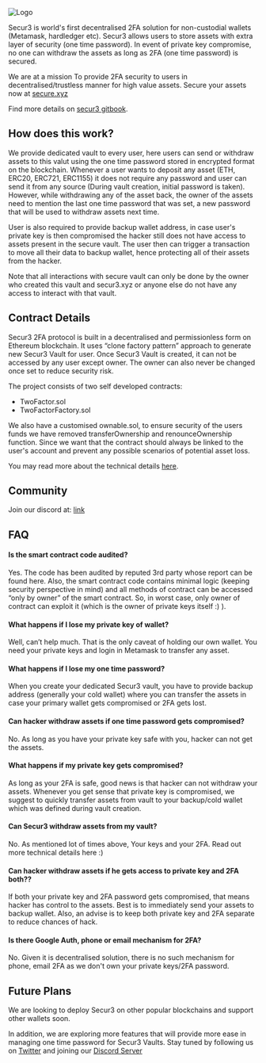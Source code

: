 
![Logo](https://floorwaves-assets-public.s3.ap-south-1.amazonaws.com/logo02.png)


Secur3 is world's first decentralised 2FA solution for non-custodial wallets (Metamask, hardledger etc). Secur3 allows users to store assets with extra layer of security (one time password). In event of private key compromise, no one can withdraw the assets as long as 2FA (one time password) is secured. 

We are at a mission To provide 2FA security to users in decentralised/trustless manner for high value assets. Secure your assets now at [secure.xyz](https://www.secure.xyz)

Find more details on [secur3 gitbook](https://secur3.gitbook.io/secur3/).

## How does this work?

We provide dedicated vault to every user, here users can send or withdraw assets to this valut using the one time password stored in encrypted format on the blockchain. Whenever a user wants to deposit any asset (ETH, ERC20, ERC721, ERC1155) it does not require any password and user can send it from any source (During vault creation, initial password is taken). However, while withdrawing any of the asset back, the owner of the assets need to mention the last one time password that was set, a new password that will be used to withdraw assets next time. 

User is also required to provide backup wallet address, in case user's private key is then compromised the hacker still does not have access to assets present in the secure vault. The user then can trigger a transaction to move all their data to backup wallet, hence protecting all of their assets from the hacker.

Note that all interactions with secure vault can only be done by the owner who created this vault and secur3.xyz or anyone else do not have any access to interact with that vault.


## Contract Details

Secur3 2FA protocol is built in a decentralised and permissionless form on Ethereum blockchain. It uses “clone factory pattern” approach to generate new Secur3 Vault for user. Once Secur3 Vault is created, it can not be accessed by any user except owner. The owner can also never be changed once set to reduce security risk. 


The project consists of two self developed contracts: 
- TwoFactor.sol
- TwoFactorFactory.sol

We also have a customised ownable.sol, to ensure security of the users funds we have removed transferOwnership and renounceOwnership function. Since we want that the contract should always be linked to the user's account and prevent any possible scenarios of potential asset loss.

You may read more about the technical details [here](https://secur3.gitbook.io/secur3/technical/technical-details).


## Community 

Join our discord at: [link](https://discord.com/invite/wCNPDM3kTF)


## FAQ

#### Is the smart contract code audited?

Yes. The code has been audited by reputed 3rd party whose report can be found here. Also, the smart contract code contains minimal logic (keeping security perspective in mind) and all methods of contract can be accessed “only by owner” of the smart contract. So, in worst case, only owner of contract can exploit it (which is the owner of private keys itself :) ).

#### What happens if I lose my private key of wallet?

Well, can’t help much. That is the only caveat of holding our own wallet. You need your private keys and login in Metamask to transfer any asset.

#### What happens if I lose my one time password?

When you create your dedicated Secur3 vault, you have to provide backup address (generally your cold wallet) where you can transfer the assets in case your primary wallet gets compromised or 2FA gets lost.

#### Can hacker withdraw assets if one time password gets compromised?

No. As long as you have your private key safe with you, hacker can not get the assets.

#### What happens if my private key gets compromised?

As long as your 2FA is safe, good news is that hacker can not withdraw your assets. Whenever you get sense that private key is compromised, we suggest to quickly transfer assets from vault to your backup/cold wallet which was defined during vault creation.

#### Can Secur3 withdraw assets from my vault?

No. As mentioned lot of times above, Your keys and your 2FA. Read out more technical details here :)

#### Can hacker withdraw assets if he gets access to private key and 2FA both??

If both your private key and 2FA password gets compromised, that means hacker has control to the assets. Best is to immediately send your assets to backup wallet. Also, an advise is to keep both private key and 2FA separate to reduce chances of hack.

#### Is there Google Auth, phone or email mechanism for 2FA?

No. Given it is decentralised solution, there is no such mechanism for phone, email 2FA as we don't own your private keys/2FA password.

## Future Plans

We are looking to deploy Secur3 on other popular blockchains  and support other wallets soon. 

In addition, we are exploring more features that will provide more ease in managing one time password for Secur3 Vaults. 
Stay tuned by following us on [Twitter](https://twitter.com/SECUR3_) and joining our [Discord Server](https://discord.com/invite/wCNPDM3kTF)